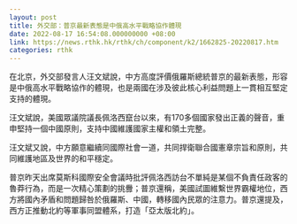 ```yaml
---
layout: post
title: 外交部：普京最新表態是中俄高水平戰略協作體現
date: 2022-08-17 16:54:08.000000000 +08:00
link: https://news.rthk.hk/rthk/ch/component/k2/1662825-20220817.htm
categories: rthk
---
```


在北京，外交部發言人汪文斌說，中方高度評價俄羅斯總統普京的最新表態，形容是中俄高水平戰略協作的體現，也是兩國在涉及彼此核心利益問題上一貫相互堅定支持的體現。

汪文斌說，美國眾議院議長佩洛西竄台以來，有170多個國家發出正義的聲音，重申堅持一個中國原則，支持中國維護國家主權和領土完整。

汪文斌又說，中方願意繼續同國際社會一道，共同捍衛聯合國憲章宗旨和原則，共同維護地區及世界的和平穩定。 

普京昨天出席莫斯科國際安全會議時批評佩洛西訪台不單純是某個不負責任政客的魯莽行為，而是一次精心策劃的挑釁；普京還稱，美國試圖維繫世界霸權地位，西方將國內矛盾和問題歸咎於俄羅斯、中國，轉移國內民眾的注意力。普京還提及，西方正推動北約等軍事同盟體系，打造「亞太版北約」。
